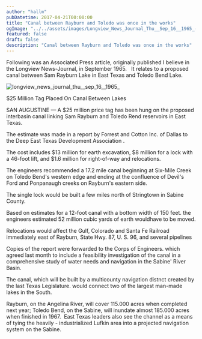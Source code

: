 ```yaml
---
author: "hallm"
pubDatetime: 2017-04-21T00:00:00
title: "Canal between Rayburn and Toledo was once in the works"
ogImage: "../../assets/images/Longview_News_Journal_Thu__Sep_16__1965_-637x1024.jpg"
featured: false
draft: false
description: "Canal between Rayburn and Toledo was once in the works"
---
```


Following was an Associated Press article, originally published I believe in the Longview News-Journal, in September 1965.   It relates to a proposed canal between Sam Rayburn Lake in East Texas and Toledo Bend Lake.

![longview_news_journal_thu__sep_16__1965_](@assets/images/Longview_News_Journal_Thu__Sep_16__1965_-637x1024.jpg)

$25 Million Tag Placed On Canal Between Lakes

SAN AUGUSTINE — A $25 million price tag has been hung on the proposed interbasin canal linking Sam Rayburn and Toledo Rend reservoirs in East Texas.

The estimate was made in a report by Forrest and Cotton Inc. of Dallas to the Deep East Texas Development Association .

The cost includes $13 million for earth excavation, $8 million for a lock with a 46-foot lift, and $1.6 million for right-of-way and relocations.

The engineers recommended a 17.2 mile canal beginning at Six-Mile Creek on Toledo Bend's western edge and ending at the confluence of Devil's Ford and Ponpanaugh creeks on Rayburn's eastern side.

The single lock would be built a few miles north of Stringtown in Sabine County.

Based on estimates for a 12-foot canal with a bottom width of 150 feet. the engineers estimated 52 million cubic yards of earth wouldhave to be moved.

Relocations would affect the Gulf, Colorado and Santa Fe Railroad immediately east of Rayburn, State Hwy. 87, U. S. 96, and several pipelines

Copies of the report were forwarded to the Corps of Engineers. which agreed last month to include a feasibility investigation of the canal in a comprehensive study of water needs and navigation in the Sabine' River Basin.

The canal, which will be built by a multicounty navigation distnct created by the last Texas Legislature. would connect two of the largest man-made lakes in the South.

Rayburn, on the Angelina River, will cover 115.000 acres when completed next year; Toledo Bend, on the Sabine, will inundate almost 185.000 acres when finished in 1967.  East Texas leaders also see the channel as a means of tying the heavily - industrialized Lufkin area into a projected navigation system on the Sabine.

